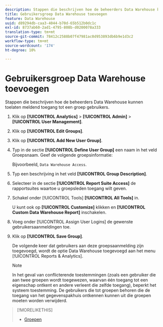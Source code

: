 ```yaml
---
description: Stappen die beschrijven hoe de beheerders Data Warehouse kunnen toelaten meldend toegang tot een groep gebruikers.
title: Gebruikersgroep Data Warehouse toevoegen
feature: Data Warehouse
uuid: d89294db-caa3-4044-b70d-65b512b0dc1c
exl-id: 8737ab60-2ad1-4795-808b-d0200078a333
translation-type: tm+mt
source-git-commit: 78412c2588b07f47981ac0d953893db6b9e1d3c2
workflow-type: tm+mt
source-wordcount: '174'
ht-degree: 10%

---
```


# Gebruikersgroep Data Warehouse toevoegen

Stappen die beschrijven hoe de beheerders Data Warehouse kunnen toelaten meldend toegang tot een groep gebruikers.

1. Klik op **[!UICONTROL Analytics]** > **[!UICONTROL Admin]** > **[!UICONTROL User Management]**.
1. Klik op **[!UICONTROL Edit Groups]**.
1. Klik op **[!UICONTROL Add New User Group]**.
1. Typ in de sectie **[!UICONTROL Define User Group]** een naam in het veld Groepsnaam. Geef de volgende groepsinformatie:

   Bijvoorbeeld, `Data Warehouse Access`.
1. Typ een beschrijving in het veld **[!UICONTROL Group Description]**.
1. Selecteer in de sectie **[!UICONTROL Report Suite Access]** de rapportsuites waartoe u groepsleden toegang wilt geven.
1. Schakel onder [!UICONTROL Tools] **[!UICONTROL All Tools]** in.

   U kunt ook op **[!UICONTROL Customize]** klikken en **[!UICONTROL Custom Data Warehouse Report]** inschakelen.

1. Voeg onder [!UICONTROL Assign User Logins] de gewenste gebruikersaanmeldingen toe.
1. Klik op **[!UICONTROL Save Group]**.

   De volgende keer dat gebruikers aan deze groepsaanmelding zijn toegevoegd, wordt de optie Data Warehouse toegevoegd aan het menu [!UICONTROL Reports & Analytics].

   >[!NOTE]
   >
   >In het geval van conflicterende toestemmingen (zoals een gebruiker die aan twee groepen wordt toegewezen, waarvan één toegang tot een eigenschap ontkent en andere verleent die zelfde toegang), beperkt het systeem toestemming. De gebruikers die tot groepen behoren die de toegang van het gegevenspakhuis ontkennen kunnen uit die groepen moeten worden verwijderd.

>[!MORELIKETHIS]
>
>* [Groepen](/help/admin/user-management2/c-user-groups/groups.md)

